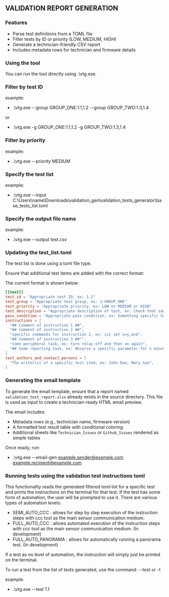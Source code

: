 ## VALIDATION REPORT GENERATION

### Features
- Parse test definitions from a TOML file
- Filter tests by ID or priority (LOW, MEDIUM, HIGH)
- Generate a technician-friendly CSV report
- Includes metadata rows for technician and firmware details

### Using the tool
You can run the tool directly using .\vtg.exe.

### Filter by test ID

example:
- .\vtg.exe --group GROUP_ONE:1.1,1.2 --group GROUP_TWO:1.3,1.4

or

- .\vtg.exe -g GROUP_ONE:1.1,1.2 -g GROUP_TWO:1.3,1.4

### Filter by priority

example:
- .\vtg.exe --priority MEDIUM

### Specify the test list

example:
- .\vtg.exe --input C:\Users\name\Downloads\validation_gen\validation_tests_generator\base_tests_list.toml

### Specify the output file name

example:
- .\vtg.exe --output test.csv


### Updating the test_list.toml
The test list is done using a toml file type.

Ensure that additional test items are added with the correct format:

The current format is shown below:

``` toml
[[test]]
test_id = "Appropriate test ID, ex: 1.1"
test_group = "Appropriate test group, ex: 1:GROUP_ONE"
test_priority = "Appropriate priority, ex: LOW or MEDIUM or HIGH"
test_description = "Appropriate description of test, ex: Check that something specific happens when something is done"
pass_condition = "Appropriate pass condition, ex: Something specific happens or does not happen"
instructions = [
  "## Comment of instruction 1 ##",
  "## Comment of instruction 2 ##",
  "specific commands for instruction 2, ex: ccc set x=y,a=b",
  "## Comment of instruction 3 ##"",
  "some peripheral task, ex: turn relay off and then on again",
  "## Some reporting task, ex: Observe a specific parameter for x minutes ##"
]
test_authors_and_contact_persons = [
  "The writer(s) of a specific test item, ex: John Doe, Mary Sue",
]
```

### Generating the email template

To generate the email template, ensure that a report named `validation_test_report.xlsx` already exists in the source directory. This file is used as input to create a technician-ready HTML email preview.

The email includes:
- Metadata rows (e.g., technician name, firmware version)
- A formatted test result table with conditional coloring
- Additional sheets like `Technician_Issues` or `Github_Issues` rendered as simple tables

Once ready, run:

- .\vtg.exe --email-gen example.sender@example.com example.recipient@example.com

### Running tests using the validation test instructions toml

This functionality reads the generated filtered toml list for a specific test 
and prints the instructions on the terminal for that test. If the test has some
form of automation, the user will be prompted to use it. There are various
types of automation levels:

- SEMI_AUTO_CCC : allows for step by step execution of the instruction steps
with ccc tool as the main sensor communication medium.
- FULL_AUTO_CCC : allows automated execution of the instruction steps with
ccc tool as the main sensor communication medium. (In development)
- FULL_AUTO_PANORAMA : allows for automatically running a panorama test.
 (In development)

If a test as no level of automation, the instruction will simply just be printed
on the terminal.

To run a test from the list of tests generated, use the command: --test or -t

example:

- .\vtg.exe --test 1.1